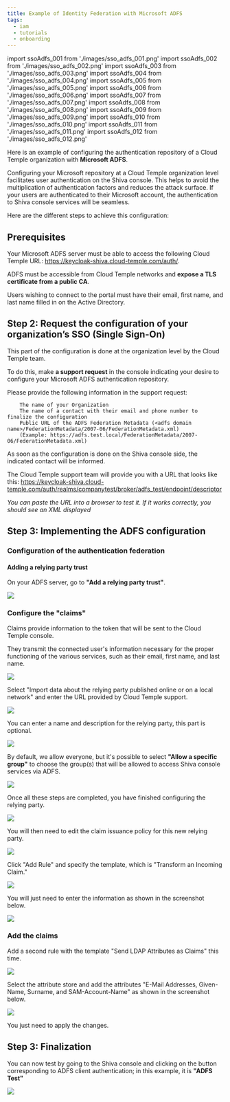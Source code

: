 ```yaml
---
title: Example of Identity Federation with Microsoft ADFS
tags:
  - iam
  - tutorials
  - onboarding
---
```

import ssoAdfs_001 from './images/sso_adfs_001.png'
import ssoAdfs_002 from './images/sso_adfs_002.png'
import ssoAdfs_003 from './images/sso_adfs_003.png'
import ssoAdfs_004 from './images/sso_adfs_004.png'
import ssoAdfs_005 from './images/sso_adfs_005.png'
import ssoAdfs_006 from './images/sso_adfs_006.png'
import ssoAdfs_007 from './images/sso_adfs_007.png'
import ssoAdfs_008 from './images/sso_adfs_008.png'
import ssoAdfs_009 from './images/sso_adfs_009.png'
import ssoAdfs_010 from './images/sso_adfs_010.png'
import ssoAdfs_011 from './images/sso_adfs_011.png'
import ssoAdfs_012 from './images/sso_adfs_012.png'


Here is an example of configuring the authentication repository of a Cloud Temple organization with __Microsoft ADFS__.

Configuring your Microsoft repository at a Cloud Temple organization level facilitates user authentication on the Shiva console. 
This helps to avoid the multiplication of authentication factors and reduces the attack surface.
If your users are authenticated to their Microsoft account, the authentication to Shiva console services will be seamless.

Here are the different steps to achieve this configuration:


## Prerequisites
Your Microsoft ADFS server must be able to access the following Cloud Temple URL: https://keycloak-shiva.cloud-temple.com/auth/.

ADFS must be accessible from Cloud Temple networks and __expose a TLS certificate from a public CA__.

Users wishing to connect to the portal must have their email, first name, and last name filled in on the Active Directory.

## Step 2: Request the configuration of your organization’s SSO (Single Sign-On)

This part of the configuration is done at the organization level by the Cloud Temple team.

To do this, make __a support request__ in the console indicating your desire to configure your Microsoft ADFS authentication repository.

Please provide the following information in the support request:
```
    The name of your Organization
    The name of a contact with their email and phone number to finalize the configuration
    Public URL of the ADFS Federation Metadata (<adfs domain name>/FederationMetadata/2007-06/FederationMetadata.xml)
    (Example: https://adfs.test.local/FederationMetadata/2007-06/FederationMetadata.xml)
```
As soon as the configuration is done on the Shiva console side, the indicated contact will be informed.

The Cloud Temple support team will provide you with a URL that looks like this: https://keycloak-shiva.cloud-temple.com/auth/realms/companytest/broker/adfs_test/endpoint/descriptor

*You can paste the URL into a browser to test it. If it works correctly, you should see an XML displayed*

## Step 3: Implementing the ADFS configuration
### Configuration of the authentication federation

#### Adding a relying party trust

On your ADFS server, go to __"Add a relying party trust"__.

<img src={ssoAdfs_001} />

### Configure the "claims"
Claims provide information to the token that will be sent to the Cloud Temple console.

They transmit the connected user's information necessary for the proper functioning of the various services, such as their email, first name, and last name.

<img src={ssoAdfs_002} />

Select "Import data about the relying party published online or on a local network" and enter the URL provided by Cloud Temple support.

<img src={ssoAdfs_003} />

You can enter a name and description for the relying party, this part is optional.

<img src={ssoAdfs_004} />

By default, we allow everyone, but it's possible to select __"Allow a specific group"__ to choose the group(s) that will be allowed to access Shiva console services via ADFS.

<img src={ssoAdfs_005} />

Once all these steps are completed, you have finished configuring the relying party.

<img src={ssoAdfs_006} />

You will then need to edit the claim issuance policy for this new relying party.

<img src={ssoAdfs_007} />

Click "Add Rule" and specify the template, which is "Transform an Incoming Claim."

<img src={ssoAdfs_008} />

You will just need to enter the information as shown in the screenshot below.

<img src={ssoAdfs_009} />

### Add the claims
Add a second rule with the template "Send LDAP Attributes as Claims" this time.

<img src={ssoAdfs_010} />

Select the attribute store and add the attributes "E-Mail Addresses, Given-Name, Surname, and SAM-Account-Name" as shown in the screenshot below.

<img src={ssoAdfs_011} />

You just need to apply the changes.

## Step 3: Finalization

You can now test by going to the Shiva console and clicking on the button corresponding to ADFS client authentication; in this example, it is __"ADFS Test"__

<img src={ssoAdfs_012} />